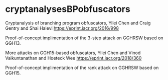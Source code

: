 # cryptanalysesBPobfuscators
Cryptanalysis of branching program obfuscators, Yilei Chen and Craig Gentry and Shai Halevi
https://eprint.iacr.org/2016/998

Proof-of-concept implimentation of the 3-step attack on GGHRSW based on GGH13.

More attacks on GGH15-based obfuscators, Yilei Chen and Vinod Vaikuntanathan and Hoeteck Wee
https://eprint.iacr.org/2018/360

Proof-of-concept implimentation of the rank attack on GGHRSW based on GGH15.
